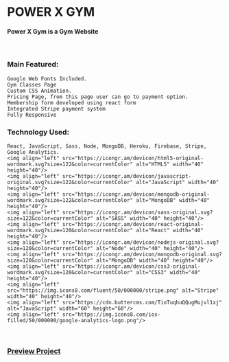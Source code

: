 # POWER X GYM
#### Power X Gym is a Gym Website

<br />

### Main Featured:
    Google Web Fonts Included.
    Gym Classes Page
    Custom CSS Animation.
    Pricing Page, from this page user can go to payment option.
    Membership form developed using react form
    Integrated Stripe payment system
    Fully Responsive

### Technology Used:
    React, JavaScript, Sass, Node, MongoDB, Heroku, Firebase, Stripe, Google Analytics.
    <img align="left" src="https://icongr.am/devicon/html5-original-wordmark.svg?size=122&color=currentColor" alt="HTML5" width="40" height="40"/> 
    <img align="left" src="https://icongr.am/devicon/javascript-original.svg?size=122&color=currentColor" alt="JavaScript" width="40" height="40"/> 
    <img align="left" src="https://icongr.am/devicon/mongodb-original-wordmark.svg?size=122&color=currentColor" alt="MongoDB" width="40" height="40"/> 
    <img align="left" src="https://icongr.am/devicon/sass-original.svg?size=122&color=currentColor" alt="SASS" width="40" height="40"/> 
    <img align="left" src="https://icongr.am/devicon/react-original-wordmark.svg?size=120&color=currentColor" alt="React" width="40" height="40"/> 
    <img align="left" src="https://icongr.am/devicon/nodejs-original.svg?size=120&color=currentColor" alt="Node" width="40" height="40"/> 
    <img align="left" src="https://icongr.am/devicon/mongodb-original.svg?size=120&color=currentColor" alt="MongoDB" width="40" height="40"/> 
    <img align="left" src="https://icongr.am/devicon/css3-original-wordmark.svg?size=120&color=currentColor" alt="CSS3" width="40" height="40"/> 
    <img align="left" src="https://img.icons8.com/fluent/50/000000/stripe.png" alt="Stripe" width="40" height="40"/>
    <img align="left" src="https://cdn.buttercms.com/TioTuqhuQQugMujvl1xj" alt="JavaScript" width="60" height="60"/> 
    <img align="left" src="https://img.icons8.com/ios-filled/50/000000/google-analytics-logo.png"/>
<br />

### [Preview Project](https://power-x-gym-468fb.web.app/)